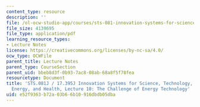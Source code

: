 ```yaml
---
content_type: resource
description: ''
file: /ol-ocw-studio-app/courses/sts-081-innovation-systems-for-science-technology-energy-manufacturing-and-health-spring-2017/e52f9363b72a03b66b10916dbdb05dba_MITSTS_081JS17_lec10.pdf
file_size: 4139695
file_type: application/pdf
learning_resource_types:
- Lecture Notes
license: https://creativecommons.org/licenses/by-nc-sa/4.0/
ocw_type: OCWFile
parent_title: Lecture Notes
parent_type: CourseSection
parent_uid: bbeb8d3f-0b93-7ac8-08ab-68a8f5f78fea
resourcetype: Document
title: 'STS.081J / 17.395J Innovation Systems for Science, Technology, Manufacturing,
  Energy, and Health, Lecture 10: The Challenge of Energy Technology'
uid: e52f9363-b72a-03b6-6b10-916dbdb05dba
---
```

